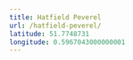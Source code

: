 ```yaml
---
title: Hatfield Peverel
url: /hatfield-peverel/
latitude: 51.7748731
longitude: 0.5967043000000001
---
```

